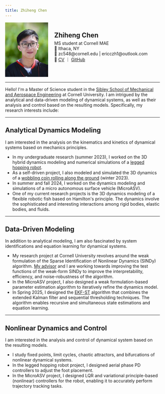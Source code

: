 ```yaml
---
title: Zhiheng Chen
---
```


<div style="display: flex; align-items: flex-start; gap: 20px;">

  <div style="flex-shrink: 0;">
    <img src="assets/avatar.jpg" width="140">
  </div>

  <div>
    <h2 style="margin-bottom: 5px;">Zhiheng Chen</h2>
    <p style="margin: 0;">MS student at Cornell MAE</p>
    <p style="margin: 0;">📍 Ithaca, NY</p>
    <p style="margin: 0;">📧 zc548@cornell.edu | ericczh1@outlook.com</p>
    <p style="margin: 0;">🔗 <a href="assets/CV.pdf">CV</a> ｜ <a href="https://github.com/Zhiheng-Chen">GitHub</a></p>
  </div>

</div>

---

Hello! I'm a Master of Science student in the [Sibley School of Mechanical and Aerospace Engineering](https://www.engineering.cornell.edu/mae/) at Cornell University. I am intrigued by the analytical and data-driven modeling of dynamical systems, as well as their analysis and control based on the resulting models. Specifically, my research interests include:

---

## Analytical Dynamics Modeling
I am interested in the analysis on the kinematics and kinetics of dynamical systems based on mechanics principles.
- In my undergraduate research (summer 2023), I worked on the 3D hybrid dynamics modeling and numerical simulations of a [legged hopping robot](https://ieeexplore.ieee.org/abstract/document/10611545). 
- As a self-driven project, I also modeled and simulated the 3D dynamics of a [wobbling coin rolling along the ground](https://github.com/Zhiheng-Chen/3D-Rolling-Disk-Dynamics-Simulation) (winter 2023). 
- In summer and fall 2024, I worked on the dynamics modeling and simulations of a micro autonomous surface vehicle (MicroASV). 
- One of my current research projects is the 3D dynamics modeling of a flexible robotic fish based on Hamilton's principle. The dynamics involve the sophisticated and interesting interactions among rigid bodies, elastic bodies, and fluids.

---

## Data-Driven Modeling
In addition to analytical modeling, I am also fascinated by system identifications and equation learning for dynamical systems. 
- My research project at Cornell University revolves around the weak formulation of the Sparse Identification of Nonlinear Dynamics (SINDy) algorithm. [My advisor](https://www.engineering.cornell.edu/people/anastasia-bizyaeva/) and I are working towards improving the test functions of the weak-form SINDy to improve the interpretability, efficiency, and noise-robustness of the algorithm. 
- In the MicroASV project, I also designed a weak formulation-based parameter estimation algorithm to iteratively refine the dynamics model. 
- In Spring 2025, I designed the [EKF-ST](https://github.com/Zhiheng-Chen/EKF-ST) algorithm that combines the extended Kalman filter and sequential thresholding techniques. The algorithm enables recursive and simultaneous state estimations and equation learning.

---

## Nonlinear Dynamics and Control
I am interested in the analysis and control of dynamical system based on the resulting models.
- I study fixed points, limit cycles, chaotic attractors, and bifurcations of nonlinear dynamical systems.
- In the legged hopping robot project, I designed aerial phase PD controllers to adjust the foot placement.
- In the MicroASV project, I designed LQR and variational principle-based (nonlinear) controllers for the robot, enabling it to accurately perform trajectory tracking tasks.